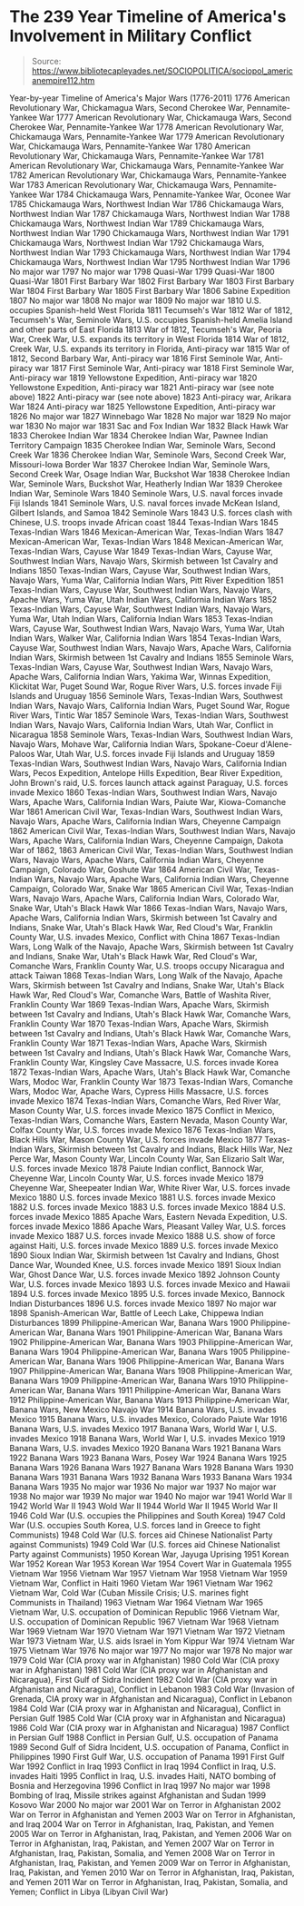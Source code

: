# The 239 Year Timeline of America's Involvement in Military Conflict

> Source: https://www.bibliotecapleyades.net/SOCIOPOLITICA/sociopol_americanempire112.htm

Year-by-year Timeline of America's Major Wars (1776-2011)
1776 American Revolutionary
War, Chickamagua Wars, Second Cherokee War, Pennamite-Yankee
War
1777 American Revolutionary
War, Chickamauga Wars, Second Cherokee War, Pennamite-Yankee
War
1778 American Revolutionary
War, Chickamauga Wars, Pennamite-Yankee War
1779 American Revolutionary
War, Chickamauga Wars, Pennamite-Yankee War
1780 American Revolutionary
War, Chickamauga Wars, Pennamite-Yankee War
1781 American Revolutionary
War, Chickamauga Wars, Pennamite-Yankee War
1782 American Revolutionary
War, Chickamauga Wars, Pennamite-Yankee War
1783 American Revolutionary
War, Chickamauga Wars, Pennamite-Yankee War
1784 Chickamauga Wars,
Pennamite-Yankee War, Oconee War
1785 Chickamauga Wars,
Northwest Indian War
1786 Chickamauga Wars,
Northwest Indian War
1787 Chickamauga Wars,
Northwest Indian War
1788 Chickamauga Wars,
Northwest Indian War
1789 Chickamauga Wars,
Northwest Indian War
1790 Chickamauga Wars,
Northwest Indian War
1791 Chickamauga Wars,
Northwest Indian War
1792 Chickamauga Wars,
Northwest Indian War
1793 Chickamauga Wars,
Northwest Indian War
1794 Chickamauga Wars,
Northwest Indian War
1795 Northwest Indian War
1796 No major war
1797 No major war
1798 Quasi-War
1799 Quasi-War
1800 Quasi-War
1801 First Barbary War
1802 First Barbary War
1803 First Barbary War
1804 First Barbary War
1805 First Barbary War
1806 Sabine Expedition
1807 No major war
1808 No major war
1809 No major war
1810 U.S. occupies
Spanish-held West Florida
1811 Tecumseh's War
1812 War of 1812, Tecumseh's
War, Seminole Wars, U.S. occupies Spanish-held Amelia Island
and other parts of East Florida
1813 War of 1812, Tecumseh's
War, Peoria War, Creek War, U.S. expands its territory in
West Florida
1814 War of 1812, Creek War,
U.S. expands its territory in Florida, Anti-piracy war
1815 War of 1812, Second
Barbary War, Anti-piracy war
1816 First Seminole
War, Anti-piracy war
1817 First Seminole
War, Anti-piracy war
1818 First Seminole
War, Anti-piracy war
1819 Yellowstone Expedition,
Anti-piracy war
1820 Yellowstone Expedition,
Anti-piracy war
1821 Anti-piracy war (see note
above)
1822 Anti-piracy war (see note
above)
1823 Anti-piracy war, Arikara
War
1824 Anti-piracy war
1825 Yellowstone Expedition,
Anti-piracy war
1826 No major war
1827 Winnebago War
1828 No major war
1829 No major war
1830 No major war
1831 Sac and Fox Indian War
1832 Black Hawk War
1833 Cherokee Indian War
1834 Cherokee Indian War,
Pawnee Indian Territory Campaign
1835 Cherokee Indian War,
Seminole Wars, Second Creek War
1836 Cherokee Indian War,
Seminole Wars, Second Creek War, Missouri-Iowa Border War
1837 Cherokee Indian War,
Seminole Wars, Second Creek War, Osage Indian War, Buckshot
War
1838 Cherokee Indian War,
Seminole Wars, Buckshot War, Heatherly Indian War
1839 Cherokee Indian War,
Seminole Wars
1840 Seminole Wars, U.S. naval
forces invade Fiji Islands
1841 Seminole Wars, U.S. naval
forces invade McKean Island, Gilbert Islands, and Samoa
1842 Seminole Wars
1843 U.S. forces clash with
Chinese, U.S. troops invade African coast
1844 Texas-Indian Wars
1845 Texas-Indian Wars
1846 Mexican-American War,
Texas-Indian Wars
1847 Mexican-American War,
Texas-Indian Wars
1848 Mexican-American War,
Texas-Indian Wars, Cayuse War
1849 Texas-Indian Wars, Cayuse
War, Southwest Indian Wars, Navajo Wars, Skirmish between
1st Cavalry and Indians
1850 Texas-Indian Wars, Cayuse
War, Southwest Indian Wars, Navajo Wars, Yuma War,
California Indian Wars, Pitt River Expedition
1851 Texas-Indian Wars, Cayuse
War, Southwest Indian Wars, Navajo Wars, Apache Wars, Yuma
War, Utah Indian Wars, California Indian Wars
1852 Texas-Indian Wars, Cayuse
War, Southwest Indian Wars, Navajo Wars, Yuma War, Utah
Indian Wars, California Indian Wars
1853 Texas-Indian Wars, Cayuse
War, Southwest Indian Wars, Navajo Wars, Yuma War, Utah
Indian Wars, Walker War, California Indian Wars
1854 Texas-Indian Wars, Cayuse
War, Southwest Indian Wars, Navajo Wars, Apache Wars,
California Indian Wars, Skirmish between 1st Cavalry and
Indians
1855 Seminole Wars,
Texas-Indian Wars, Cayuse War, Southwest Indian Wars, Navajo
Wars, Apache Wars, California Indian Wars, Yakima War,
Winnas Expedition, Klickitat War, Puget Sound War, Rogue
River Wars, U.S. forces invade Fiji Islands and Uruguay
1856 Seminole Wars,
Texas-Indian Wars, Southwest Indian Wars, Navajo Wars,
California Indian Wars, Puget Sound War, Rogue River Wars,
Tintic War
1857 Seminole Wars,
Texas-Indian Wars, Southwest Indian Wars, Navajo Wars,
California Indian Wars, Utah War, Conflict in Nicaragua
1858 Seminole Wars,
Texas-Indian Wars, Southwest Indian Wars, Navajo Wars,
Mohave War, California Indian Wars, Spokane-Coeur d'Alene-Paloos
War, Utah War, U.S. forces invade Fiji Islands and Uruguay
1859 Texas-Indian Wars,
Southwest Indian Wars, Navajo Wars, California Indian Wars,
Pecos Expedition, Antelope Hills Expedition, Bear River
Expedition, John Brown's raid, U.S. forces launch attack
against Paraguay, U.S. forces invade Mexico
1860 Texas-Indian Wars,
Southwest Indian Wars, Navajo Wars, Apache Wars, California
Indian Wars, Paiute War, Kiowa-Comanche War
1861 American Civil War,
Texas-Indian Wars, Southwest Indian Wars, Navajo Wars,
Apache Wars, California Indian Wars, Cheyenne Campaign
1862 American Civil War,
Texas-Indian Wars, Southwest Indian Wars, Navajo Wars,
Apache Wars, California Indian Wars, Cheyenne Campaign,
Dakota War of 1862,
1863 American Civil War,
Texas-Indian Wars, Southwest Indian Wars, Navajo Wars,
Apache Wars, California Indian Wars, Cheyenne Campaign,
Colorado War, Goshute War
1864 American Civil War,
Texas-Indian Wars, Navajo Wars, Apache Wars, California
Indian Wars, Cheyenne Campaign, Colorado War, Snake War
1865 American Civil War,
Texas-Indian Wars, Navajo Wars, Apache Wars, California
Indian Wars, Colorado War, Snake War, Utah's Black Hawk War
1866 Texas-Indian Wars, Navajo
Wars, Apache Wars, California Indian Wars, Skirmish between
1st Cavalry and Indians, Snake War, Utah's Black Hawk War,
Red Cloud's War, Franklin County War, U.S. invades Mexico,
Conflict with China
1867 Texas-Indian Wars, Long
Walk of the Navajo, Apache Wars, Skirmish between 1st
Cavalry and Indians, Snake War, Utah's Black Hawk War, Red
Cloud's War, Comanche Wars, Franklin County War, U.S. troops
occupy Nicaragua and attack Taiwan
1868 Texas-Indian Wars, Long
Walk of the Navajo, Apache Wars, Skirmish between 1st
Cavalry and Indians, Snake War, Utah's Black Hawk War, Red
Cloud's War, Comanche Wars, Battle of Washita River,
Franklin County War
1869 Texas-Indian Wars, Apache
Wars, Skirmish between 1st Cavalry and Indians, Utah's Black
Hawk War, Comanche Wars, Franklin County War
1870 Texas-Indian Wars, Apache
Wars, Skirmish between 1st Cavalry and Indians, Utah's Black
Hawk War, Comanche Wars, Franklin County War
1871 Texas-Indian Wars, Apache
Wars, Skirmish between 1st Cavalry and Indians, Utah's Black
Hawk War, Comanche Wars, Franklin County War, Kingsley Cave
Massacre, U.S. forces invade Korea
1872 Texas-Indian Wars, Apache
Wars, Utah's Black Hawk War, Comanche Wars, Modoc War,
Franklin County War
1873 Texas-Indian Wars,
Comanche Wars, Modoc War, Apache Wars, Cypress Hills
Massacre, U.S. forces invade Mexico
1874 Texas-Indian Wars,
Comanche Wars, Red River War, Mason County War, U.S. forces
invade Mexico
1875 Conflict in Mexico,
Texas-Indian Wars, Comanche Wars, Eastern Nevada, Mason
County War, Colfax County War, U.S. forces invade Mexico
1876 Texas-Indian Wars, Black
Hills War, Mason County War, U.S. forces invade Mexico
1877 Texas-Indian Wars,
Skirmish between 1st Cavalry and Indians, Black Hills War,
Nez Perce War, Mason County War, Lincoln County War, San
Elizario Salt War, U.S. forces invade Mexico
1878 Paiute Indian conflict,
Bannock War, Cheyenne War, Lincoln County War, U.S. forces
invade Mexico
1879 Cheyenne War, Sheepeater
Indian War, White River War, U.S. forces invade Mexico
1880 U.S. forces invade Mexico
1881 U.S. forces invade Mexico
1882 U.S. forces invade Mexico
1883 U.S. forces invade Mexico
1884 U.S. forces invade Mexico
1885 Apache Wars, Eastern
Nevada Expedition, U.S. forces invade Mexico
1886 Apache Wars, Pleasant
Valley War, U.S. forces invade Mexico
1887 U.S. forces invade Mexico
1888 U.S. show of force
against Haiti, U.S. forces invade Mexico
1889 U.S. forces invade Mexico
1890 Sioux Indian War,
Skirmish between 1st Cavalry and Indians, Ghost Dance War,
Wounded Knee, U.S. forces invade Mexico
1891 Sioux Indian War, Ghost
Dance War, U.S. forces invade Mexico
1892 Johnson County War, U.S.
forces invade Mexico
1893 U.S. forces invade Mexico
and Hawaii
1894 U.S. forces invade Mexico
1895 U.S. forces invade
Mexico, Bannock Indian Disturbances
1896 U.S. forces invade Mexico
1897 No major war
1898 Spanish-American War,
Battle of Leech Lake, Chippewa Indian Disturbances
1899 Philippine-American War,
Banana Wars
1900 Philippine-American War,
Banana Wars
1901 Philippine-American War,
Banana Wars
1902 Philippine-American War,
Banana Wars
1903 Philippine-American War,
Banana Wars
1904 Philippine-American War,
Banana Wars
1905 Philippine-American War,
Banana Wars
1906 Philippine-American War,
Banana Wars
1907 Philippine-American War,
Banana Wars
1908 Philippine-American War,
Banana Wars
1909 Philippine-American War,
Banana Wars
1910 Philippine-American War,
Banana Wars
1911 Philippine-American War,
Banana Wars
1912 Philippine-American War,
Banana Wars
1913 Philippine-American War,
Banana Wars, New Mexico Navajo War
1914 Banana Wars, U.S. invades
Mexico
1915 Banana Wars, U.S. invades
Mexico, Colorado Paiute War
1916 Banana Wars, U.S. invades
Mexico
1917 Banana Wars, World War I,
U.S. invades Mexico
1918 Banana Wars, World War I,
U.S. invades Mexico
1919 Banana Wars, U.S. invades
Mexico
1920 Banana Wars
1921 Banana Wars
1922 Banana Wars
1923 Banana Wars, Posey War
1924 Banana Wars
1925 Banana Wars
1926 Banana Wars
1927 Banana Wars
1928 Banana Wars
1930 Banana Wars
1931 Banana Wars
1932 Banana Wars
1933 Banana Wars
1934 Banana Wars
1935 No major war
1936 No major war
1937 No major war
1938 No major war
1939 No major war
1940 No major war
1941 World War II
1942 World War II
1943 Wold War II
1944 World War II
1945 World War II
1946 Cold War (U.S. occupies
the Philippines and South Korea)
1947 Cold War (U.S. occupies
South Korea, U.S. forces land in Greece to fight Communists)
1948 Cold War (U.S. forces aid
Chinese Nationalist Party against Communists)
1949 Cold War (U.S. forces aid
Chinese Nationalist Party against Communists)
1950 Korean War, Jayuga
Uprising
1951 Korean War
1952 Korean War
1953 Korean War
1954 Covert War in Guatemala
1955 Vietnam War
1956 Vietnam War
1957 Vietnam War
1958 Vietnam War
1959 Vietnam War, Conflict in
Haiti
1960 Vietam War
1961 Vietnam War
1962 Vietnam War, Cold War
(Cuban Missile Crisis; U.S. marines fight Communists in
Thailand)
1963 Vietnam War
1964 Vietnam War
1965 Vietnam War, U.S.
occupation of Dominican Republic
1966 Vietnam War, U.S.
occupation of Dominican Republic
1967 Vietnam War
1968 Vietnam War
1969 Vietnam War
1970 Vietnam War
1971 Vietnam War
1972 Vietnam War
1973 Vietnam War, U.S.
aids Israel in Yom Kippur War
1974 Vietnam War
1975 Vietnam War
1976 No major war
1977 No major war
1978 No major war
1979 Cold War (CIA proxy war
in Afghanistan)
1980 Cold War (CIA proxy war
in Afghanistan)
1981 Cold War (CIA proxy war
in Afghanistan and Nicaragua), First Gulf of Sidra Incident
1982 Cold War (CIA proxy war
in Afghanistan and Nicaragua), Conflict in Lebanon
1983 Cold War (Invasion of
Grenada, CIA proxy war in Afghanistan and Nicaragua),
Conflict in Lebanon
1984 Cold War (CIA proxy war
in Afghanistan and Nicaragua), Conflict in Persian Gulf
1985 Cold War (CIA proxy war
in Afghanistan and Nicaragua)
1986 Cold War (CIA proxy war
in Afghanistan and Nicaragua)
1987 Conflict in Persian Gulf
1988 Conflict in Persian Gulf,
U.S. occupation of Panama
1989 Second Gulf of Sidra
Incident, U.S. occupation of Panama, Conflict in Philippines
1990 First Gulf War, U.S.
occupation of Panama
1991 First Gulf War
1992 Conflict in Iraq
1993 Conflict in Iraq
1994 Conflict in Iraq, U.S.
invades Haiti
1995 Conflict in Iraq, U.S.
invades Haiti, NATO bombing of Bosnia and Herzegovina
1996 Conflict in Iraq
1997 No major war
1998 Bombing of Iraq, Missile
strikes against Afghanistan and Sudan
1999 Kosovo War
2000 No major war
2001 War on Terror in
Afghanistan
2002 War on Terror in
Afghanistan and Yemen
2003 War on Terror in
Afghanistan, and Iraq
2004 War on Terror in
Afghanistan, Iraq, Pakistan, and Yemen
2005 War on Terror in
Afghanistan, Iraq, Pakistan, and Yemen
2006 War on Terror in
Afghanistan, Iraq, Pakistan, and Yemen
2007 War on Terror in
Afghanistan, Iraq, Pakistan, Somalia, and Yemen
2008 War on Terror in
Afghanistan, Iraq, Pakistan, and Yemen
2009 War on Terror in
Afghanistan, Iraq, Pakistan, and Yemen
2010 War on Terror in
Afghanistan, Iraq, Pakistan, and Yemen
2011 War on Terror in
Afghanistan, Iraq, Pakistan, Somalia, and Yemen; Conflict in
Libya (Libyan Civil War)
